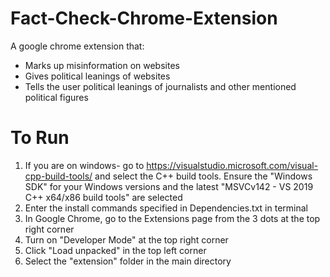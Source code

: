# Fact-Check-Chrome-Extension
A google chrome extension that:
* Marks up misinformation on websites
* Gives political leanings of websites
* Tells the user political leanings of journalists and other mentioned political figures

# To Run
1. If you are on windows- go to https://visualstudio.microsoft.com/visual-cpp-build-tools/ and select the C++ build tools. Ensure the "Windows SDK" for your Windows versions and the latest "MSVCv142 - VS 2019 C++ x64/x86 build tools" are selected
2. Enter the install commands specified in Dependencies.txt in terminal
3. In Google Chrome, go to the Extensions page from the 3 dots at the top right corner
4. Turn on "Developer Mode" at the top right corner
5. Click "Load unpacked" in the top left corner
6. Select the "extension" folder in the main directory
